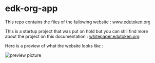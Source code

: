 # edk-org-app

This repo contains the files of the fallowing website : www.edutoken.org

This is a startup project that was put on hold but you can still find more about the project on this documentation : [whitepaper.edutoken.org](whitepaper.edutoken.org)

Here is a preview of what the website looks like :

![preview picture](preview.jpeg)
